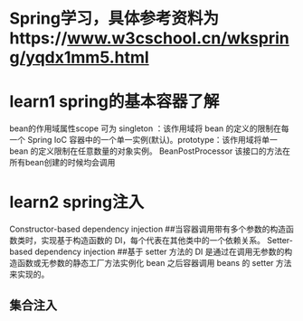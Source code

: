 # Spring学习，具体参考资料为https://www.w3cschool.cn/wkspring/yqdx1mm5.html
# learn1 spring的基本容器了解
bean的作用域属性scope 可为 singleton ：该作用域将 bean 的定义的限制在每一个 Spring IoC 容器中的一个单一实例(默认)。prototype：该作用域将单一 bean 的定义限制在任意数量的对象实例。
BeanPostProcessor 该接口的方法在所有bean创建的时候均会调用
# learn2 spring注入
Constructor-based dependency injection
##当容器调用带有多个参数的构造函数类时，实现基于构造函数的 DI，每个代表在其他类中的一个依赖关系。
Setter-based dependency injection
##基于 setter 方法的 DI 是通过在调用无参数的构造函数或无参数的静态工厂方法实例化 bean 之后容器调用 beans 的 setter 方法来实现的。
## 集合注入
